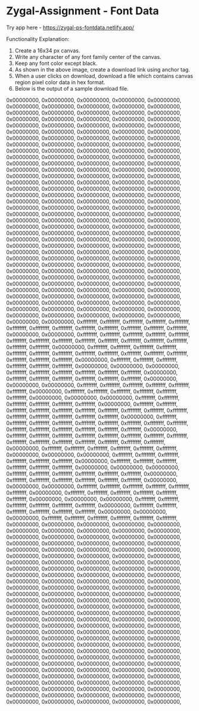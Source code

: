 # Zygal-Assignment - Font Data

Try app here -  https://zygal-ps-fontdata.netlify.app/


Functionality Explanation:
1. Create a 16x34 px canvas.
2. Write any character of any font family center of the canvas.
3. Keep any font color except black.
4. As shown in the above image, create a download link using anchor tag.
5. When a user clicks on download, download a file which contains canvas region pixel 
color data in hex format.
6. Below is the output of a sample download file.

0x00000000, 0x00000000, 0x00000000, 0x00000000, 0x00000000, 0x00000000, 0x00000000, 0x00000000, 0x00000000, 0x00000000, 0x00000000, 0x00000000, 0x00000000, 0x00000000, 0x00000000, 0x00000000, 
0x00000000, 0x00000000, 0x00000000, 0x00000000, 0x00000000, 0x00000000, 0x00000000, 0x00000000, 0x00000000, 0x00000000, 0x00000000, 0x00000000, 0x00000000, 0x00000000, 0x00000000, 0x00000000, 
0x00000000, 0x00000000, 0x00000000, 0x00000000, 0x00000000, 0x00000000, 0x00000000, 0x00000000, 0x00000000, 0x00000000, 0x00000000, 0x00000000, 0x00000000, 0x00000000, 0x00000000, 0x00000000, 
0x00000000, 0x00000000, 0x00000000, 0x00000000, 0x00000000, 0x00000000, 0x00000000, 0x00000000, 0x00000000, 0x00000000, 0x00000000, 0x00000000, 0x00000000, 0x00000000, 0x00000000, 0x00000000, 
0x00000000, 0x00000000, 0x00000000, 0x00000000, 0x00000000, 0x00000000, 0x00000000, 0x00000000, 0x00000000, 0x00000000, 0x00000000, 0x00000000, 0x00000000, 0x00000000, 0x00000000, 0x00000000, 
0x00000000, 0x00000000, 0x00000000, 0x00000000, 0x00000000, 0x00000000, 0x00000000, 0x00000000, 0x00000000, 0x00000000, 0x00000000, 0x00000000, 0x00000000, 0x00000000, 0x00000000, 0x00000000, 
0x00000000, 0x00000000, 0x00000000, 0x00000000, 0x00000000, 0x00000000, 0x00000000, 0x00000000, 0x00000000, 0x00000000, 0x00000000, 0x00000000, 0x00000000, 0x00000000, 0x00000000, 0x00000000, 
0x00000000, 0x00000000, 0x00000000, 0x00000000, 0x00000000, 0x00000000, 0x00000000, 0x00000000, 0x00000000, 0x00000000, 0x00000000, 0x00000000, 0x00000000, 0x00000000, 0x00000000, 0x00000000, 
0x00000000, 0x00000000, 0x00000000, 0x00000000, 0x00000000, 0x00000000, 0x00000000, 0x00000000, 0x00000000, 0x00000000, 0x00000000, 0x00000000, 0x00000000, 0x00000000, 0x00000000, 0x00000000, 
0x00000000, 0x00000000, 0x00000000, 0x00000000, 0x00000000, 0x00000000, 0x00000000, 0x00000000, 0x00000000, 0x00000000, 0x00000000, 0x00000000, 0x00000000, 0x00000000, 0x00000000, 0x00000000, 
0x00000000, 0x00000000, 0x00000000, 0x00000000, 0x00000000, 0x00000000, 0x00000000, 0x00000000, 0x00000000, 0x00000000, 0x00000000, 0x00000000, 0x00000000, 0x00000000, 0x00000000, 0x00000000, 
0x00000000, 0xffffffff, 0xffffffff, 0xffffffff, 0xffffffff, 0xffffffff, 0xffffffff, 0xffffffff, 0xffffffff, 0xffffffff, 0xffffffff, 0xffffffff, 0xffffffff, 0xffffffff, 0x00000000, 0x00000000, 
0xffffffff, 0xffffffff, 0xffffffff, 0xffffffff, 0xffffffff, 0xffffffff, 0xffffffff, 0xffffffff, 0xffffffff, 0xffffffff, 0xffffffff, 0xffffffff, 0xffffffff, 0xffffffff, 0xffffffff, 0x00000000, 
0xffffffff, 0xffffffff, 0xffffffff, 0xffffffff, 0xffffffff, 0xffffffff, 0xffffffff, 0xffffffff, 0xffffffff, 0xffffffff, 0xffffffff, 0xffffffff, 0xffffffff, 0xffffffff, 0xffffffff, 0x00000000, 
0xffffffff, 0xffffffff, 0xffffffff, 0xffffffff, 0xffffffff, 0xffffffff, 0x00000000, 0x00000000, 0x00000000, 0xffffffff, 0xffffffff, 0xffffffff, 0xffffffff, 0xffffffff, 0xffffffff, 0x00000000, 
0xffffffff, 0xffffffff, 0xffffffff, 0xffffffff, 0xffffffff, 0xffffffff, 0x00000000, 0x00000000, 0x00000000, 0xffffffff, 0xffffffff, 0xffffffff, 0xffffffff, 0xffffffff, 0xffffffff, 0x00000000, 
0xffffffff, 0xffffffff, 0xffffffff, 0xffffffff, 0xffffffff, 0xffffffff, 0x00000000, 0x00000000, 0x00000000, 0xffffffff, 0xffffffff, 0xffffffff, 0xffffffff, 0xffffffff, 0xffffffff, 0x00000000, 
0xffffffff, 0xffffffff, 0xffffffff, 0xffffffff, 0xffffffff, 0xffffffff, 0xffffffff, 0xffffffff, 0xffffffff, 0xffffffff, 0xffffffff, 0xffffffff, 0xffffffff, 0xffffffff, 0xffffffff, 0x00000000, 
0xffffffff, 0xffffffff, 0xffffffff, 0xffffffff, 0xffffffff, 0xffffffff, 0xffffffff, 0xffffffff, 0xffffffff, 0xffffffff, 0xffffffff, 0xffffffff, 0xffffffff, 0xffffffff, 0xffffffff, 0x00000000, 
0xffffffff, 0xffffffff, 0xffffffff, 0xffffffff, 0xffffffff, 0xffffffff, 0xffffffff, 0xffffffff, 0xffffffff, 0xffffffff, 0xffffffff, 0xffffffff, 0xffffffff, 0xffffffff, 0xffffffff, 0x00000000, 
0xffffffff, 0xffffffff, 0xffffffff, 0xffffffff, 0xffffffff, 0xffffffff, 0x00000000, 0x00000000, 0x00000000, 0xffffffff, 0xffffffff, 0xffffffff, 0xffffffff, 0xffffffff, 0xffffffff, 0x00000000, 
0xffffffff, 0xffffffff, 0xffffffff, 0xffffffff, 0xffffffff, 0xffffffff, 0x00000000, 0x00000000, 0x00000000, 0xffffffff, 0xffffffff, 0xffffffff, 0xffffffff, 0xffffffff, 0xffffffff, 0x00000000, 
0xffffffff, 0xffffffff, 0xffffffff, 0xffffffff, 0xffffffff, 0xffffffff, 0x00000000, 0x00000000, 0x00000000, 0xffffffff, 0xffffffff, 0xffffffff, 0xffffffff, 0xffffffff, 0xffffffff, 0x00000000, 
0xffffffff, 0xffffffff, 0xffffffff, 0xffffffff, 0xffffffff, 0xffffffff, 0x00000000, 0x00000000, 0x00000000, 0xffffffff, 0xffffffff, 0xffffffff, 0xffffffff, 0xffffffff, 0xffffffff, 0x00000000, 
0xffffffff, 0xffffffff, 0xffffffff, 0xffffffff, 0xffffffff, 0xffffffff, 0x00000000, 0x00000000, 0x00000000, 0xffffffff, 0xffffffff, 0xffffffff, 0xffffffff, 0xffffffff, 0xffffffff, 0x00000000, 
0x00000000, 0x00000000, 0x00000000, 0x00000000, 0x00000000, 0x00000000, 0x00000000, 0x00000000, 0x00000000, 0x00000000, 0x00000000, 0x00000000, 0x00000000, 0x00000000, 0x00000000, 0x00000000, 
0x00000000, 0x00000000, 0x00000000, 0x00000000, 0x00000000, 0x00000000, 0x00000000, 0x00000000, 0x00000000, 0x00000000, 0x00000000, 0x00000000, 0x00000000, 0x00000000, 0x00000000, 0x00000000, 
0x00000000, 0x00000000, 0x00000000, 0x00000000, 0x00000000, 0x00000000, 0x00000000, 0x00000000, 0x00000000, 0x00000000, 0x00000000, 0x00000000, 0x00000000, 0x00000000, 0x00000000, 0x00000000, 
0x00000000, 0x00000000, 0x00000000, 0x00000000, 0x00000000, 0x00000000, 0x00000000, 0x00000000, 0x00000000, 0x00000000, 0x00000000, 0x00000000, 0x00000000, 0x00000000, 0x00000000, 0x00000000, 
0x00000000, 0x00000000, 0x00000000, 0x00000000, 0x00000000, 0x00000000, 0x00000000, 0x00000000, 0x00000000, 0x00000000, 0x00000000, 0x00000000, 0x00000000, 0x00000000, 0x00000000, 0x00000000, 
0x00000000, 0x00000000, 0x00000000, 0x00000000, 0x00000000, 0x00000000, 0x00000000, 0x00000000, 0x00000000, 0x00000000, 0x00000000, 0x00000000, 0x00000000, 0x00000000, 0x00000000, 0x00000000, 
0x00000000, 0x00000000, 0x00000000, 0x00000000, 0x00000000, 0x00000000, 0x00000000, 0x00000000, 0x00000000, 0x00000000, 0x00000000, 0x00000000, 0x00000000, 0x00000000, 0x00000000, 0x00000000, 
0x00000000, 0x00000000, 0x00000000, 0x00000000, 0x00000000, 0x00000000, 0x00000000, 0x00000000, 0x00000000, 0x00000000, 0x00000000, 0x00000000, 0x00000000, 0x00000000, 0x00000000, 0x00000000, 
0x00000000, 0x00000000, 0x00000000, 0x00000000, 0x00000000, 0x00000000, 0x00000000, 0x00000000, 0x00000000, 0x00000000, 0x00000000, 0x00000000, 0x00000000, 0x00000000, 0x00000000, 0x00000000, 
   
